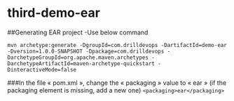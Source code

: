 # third-demo-ear
##Generating EAR project -Use below command

`mvn archetype:generate -DgroupId=com.drilldevops -DartifactId=demo-ear -Dversion=1.0.0-SNAPSHOT -Dpackage=com.drilldevops -DarchetypeGroupId=org.apache.maven.archetypes -DarchetypeArtifactId=maven-archetype-quickstart -DinteractiveMode=false`

###In the file « pom.xml », change the « packaging » value to « ear » (if the packaging element is missing, add a new one)
`<packaging>ear</packaging>`
